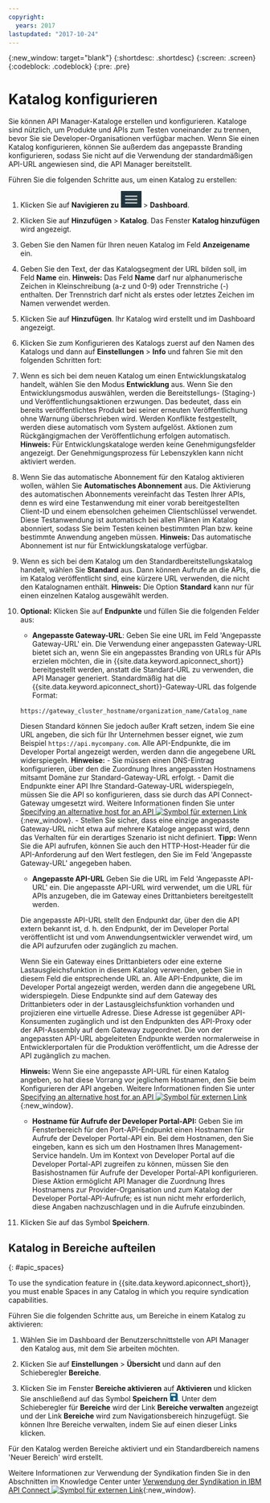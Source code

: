 ```yaml
---
copyright:
  years: 2017
lastupdated: "2017-10-24"
---
```


{:new_window: target="blank"}
{:shortdesc: .shortdesc}
{:screen: .screen}
{:codeblock: .codeblock}
{:pre: .pre}

# Katalog konfigurieren

Sie können API Manager-Kataloge erstellen und konfigurieren. Kataloge sind nützlich,
um Produkte und APIs zum Testen voneinander zu trennen, bevor Sie sie Developer-Organisationen verfügbar machen.
Wenn Sie einen Katalog konfigurieren, können Sie außerdem das angepasste Branding konfigurieren,
sodass Sie nicht auf die Verwendung der standardmäßigen API-URL angewiesen sind, die API Manager bereitstellt.

Führen Sie die folgenden Schritte aus, um einen Katalog zu erstellen:

1. Klicken Sie auf **Navigieren zu** <img alt="Symbol 'Navigieren zu'" src="images/navigate_to_icon.png"> > **Dashboard**.

2. Klicken Sie auf **Hinzufügen** > **Katalog**.
Das Fenster **Katalog hinzufügen** wird angezeigt.

3.  Geben Sie den Namen für Ihren neuen Katalog im Feld **Anzeigename** ein.

4. Geben Sie den Text, der das Katalogsegment der URL bilden soll, im Feld
**Name** ein.
	**Hinweis:** Das Feld **Name** darf nur alphanumerische Zeichen
in Kleinschreibung (a-z und 0-9) oder Trennstriche (-) enthalten. Der Trennstrich darf nicht als erstes oder
letztes Zeichen im Namen verwendet werden.

5. Klicken Sie auf **Hinzufügen**. Ihr Katalog wird erstellt und im Dashboard angezeigt.

6. Klicken Sie zum Konfigurieren des Katalogs zuerst auf den Namen des Katalogs und dann auf **Einstellungen** > **Info** und fahren Sie mit den folgenden Schritten fort:
  1. Wenn es sich bei dem neuen Katalog um einen Entwicklungskatalog handelt, wählen Sie den Modus **Entwicklung** aus.
Wenn Sie den Entwicklungsmodus auswählen, werden die Bereitstellungs- (Staging-) und Veröffentlichungsaktionen erzwungen.
Das bedeutet, dass ein bereits veröffentlichtes Produkt bei seiner erneuten Veröffentlichung ohne Warnung überschrieben wird. Werden Konflikte festgestellt,
werden diese automatisch vom System aufgelöst. Aktionen zum Rückgängigmachen der Veröffentlichung erfolgen automatisch.
	**Hinweis:** Für Entwicklungskataloge werden keine Genehmigungsfelder angezeigt. Der Genehmigungsprozess
für Lebenszyklen kann nicht aktiviert werden.
  2. Wenn Sie das automatische Abonnement für den Katalog aktivieren wollen,
wählen Sie **Automatisches Abonnement** aus.
Die Aktivierung des automatischen Abonnements vereinfacht das Testen Ihrer APIs, denn es wird eine Testanwendung mit einer vorab bereitgestellten Client-ID und einem ebensolchen geheimen Clientschlüssel verwendet. Diese Testanwendung ist automatisch bei allen Plänen im Katalog abonniert, sodass Sie beim Testen keinen bestimmten Plan bzw. keine bestimmte Anwendung angeben müssen. 
    **Hinweis:** Das automatische Abonnement ist nur für Entwicklungskataloge verfügbar.
  3. Wenn es sich bei dem Katalog um den Standardbereitstellungskatalog handelt, wählen Sie **Standard** aus. Dann können Aufrufe
an die APIs, die im Katalog veröffentlicht sind, eine kürzere URL verwenden, die nicht den
Katalognamen enthält.
    **Hinweis:** Die Option **Standard** kann nur für einen einzelnen Katalog ausgewählt werden.
  4. **Optional:** Klicken Sie auf **Endpunkte** und füllen Sie die folgenden Felder aus:
        - **Angepasste Gateway-URL**: Geben Sie eine URL im Feld 'Angepasste Gateway-URL' ein. Die Verwendung einer
        angepassten Gateway-URL bietet sich an, wenn Sie ein angepasstes Branding von URLs für APIs erzielen möchten,
        die in {{site.data.keyword.apiconnect_short}} bereitgestellt werden, anstatt die Standard-URL zu verwenden, die API Manager generiert.
        Standardmäßig hat die {{site.data.keyword.apiconnect_short}}-Gateway-URL
        das folgende Format:
        ```
        https://gateway_cluster_hostname/organization_name/Catalog_name
        ```
        Diesen Standard können Sie jedoch außer Kraft setzen, indem Sie eine URL angeben,
         die sich für Ihr Unternehmen besser eignet, wie zum Beispiel `https://api.mycompany.com`. Alle API-Endpunkte, die im Developer Portal angezeigt werden,
        werden dann die angegebene URL widerspiegeln.
			**Hinweise:**
		    - Sie müssen einen DNS-Eintrag konfigurieren, über den die Zuordnung Ihres angepassten Hostnamens mitsamt Domäne zur
Standard-Gateway-URL erfolgt.
		    - Damit die Endpunkte einer API Ihre Standard-Gateway-URL widerspiegeln, müssen Sie die API so konfigurieren,
dass sie durch das API Connect-Gateway umgesetzt wird. Weitere Informationen finden Sie unter [Specifying an alternative host for an API ![Symbol für externen Link](../../icons/launch-glyph.svg "Symbol für externen Link")](http://www.ibm.com/support/knowledgecenter/en/SSFS6T/com.ibm.apic.toolkit.doc/task_apionprem_creating_apis.html#task_tq2_11r_xt__enforce_step){:new_window}.
		    - Stellen Sie sicher, dass eine einzige angepasste Gateway-URL nicht etwa auf mehrere Kataloge angepasst wird,
denn das Verhalten für ein derartiges Szenario ist nicht definiert.
				**Tipp:** Wenn Sie die API aufrufen, können Sie auch den HTTP-Host-Header für die API-Anforderung auf den Wert festlegen, den Sie
im Feld 'Angepasste Gateway-URL' angegeben haben.

	    - **Angepasste API-URL**
	    Geben Sie die URL im Feld 'Angepasste API-URL' ein. Die angepasste API-URL wird verwendet, um die URL für APIs anzugeben,
die im Gateway eines Drittanbieters bereitgestellt werden.

	    Die angepasste API-URL stellt den Endpunkt dar, über den die API extern bekannt ist,
d. h. den Endpunkt, der im Developer Portal veröffentlicht ist und vom Anwendungsentwickler verwendet wird,
um die API aufzurufen oder zugänglich zu machen.

	    Wenn Sie ein Gateway eines Drittanbieters oder eine externe Lastausgleichsfunktion in diesem Katalog verwenden,
geben Sie in diesem Feld die entsprechende URL an. Alle API-Endpunkte, die im Developer Portal angezeigt werden, werden dann
die angegebene URL widerspiegeln. Diese Endpunkte sind auf dem Gateway des Drittanbieters oder in der Lastausgleichsfunktion vorhanden
und projizieren eine virtuelle Adresse. Diese Adresse ist gegenüber API-Konsumenten zugänglich und ist den Endpunkten des API-Proxy oder
der API-Assembly auf dem Gateway zugeordnet. Die von der angepassten API-URL abgeleiteten Endpunkte werden normalerweise
in Entwicklerportalen für die Produktion veröffentlicht, um die Adresse der API zugänglich zu machen.

	    **Hinweis:** Wenn Sie eine angepasste API-URL für einen Katalog angeben, so hat diese Vorrang vor jeglichem Hostnamen, den Sie
     beim Konfigurieren der API angeben. Weitere Informationen finden Sie unter [Specifying an alternative host for an API ![Symbol für externen Link](../../icons/launch-glyph.svg "Symbol für externen Link")](http://www.ibm.com/support/knowledgecenter/en/SSFS6T/com.ibm.apic.toolkit.doc/task_apionprem_creating_apis.html#task_tq2_11r_xt__enforce_step){:new_window}.

	    - **Hostname für Aufrufe der Developer Portal-API:**
     Geben Sie im Fensterbereich für den Port-API-Endpunkt einen Hostnamen für Aufrufe der Developer Portal-API ein. Bei dem Hostnamen, den Sie eingeben,
kann es sich um den Hostnamen Ihres Management-Service handeln. Um im Kontext von Developer Portal auf die
Developer Portal-API zugreifen zu können, müssen Sie den Basishostnamen für Aufrufe
der Developer Portal-API konfigurieren. Diese Aktion ermöglicht API Manager die Zuordnung Ihres Hostnamens
zur Provider-Organisation und zum Katalog der Developer Portal-API-Aufrufe; es ist nun nicht mehr erforderlich,
diese Angaben nachzuschlagen und in die Aufrufe einzubinden.

7. Klicken Sie auf das Symbol **Speichern**.

## Katalog in Bereiche aufteilen
{: #apic_spaces}

To use the syndication feature in {{site.data.keyword.apiconnect_short}}, you must enable Spaces in any
Catalog in which you require syndication capabilities.

Führen Sie die folgenden Schritte aus, um Bereiche in einem Katalog zu aktivieren:
1. Wählen Sie im Dashboard der Benutzerschnittstelle von API Manager den Katalog aus, mit dem Sie arbeiten möchten.

2. Klicken Sie auf **Einstellungen** > **Übersicht** und dann auf den Schieberegler **Bereiche**.

3. Klicken Sie im Fenster **Bereiche aktivieren** auf **Aktivieren** und klicken Sie anschließend auf das Symbol **Speichern** <img src="images/icon_save.png" alt="Symbol 'Speichern'"/>.
Unter dem Schieberegler für **Bereiche** wird der Link **Bereiche verwalten** angezeigt und der Link **Bereiche**
wird zum Navigationsbereich hinzugefügt. Sie können Ihre Bereiche verwalten, indem Sie auf einen dieser Links klicken.

Für den Katalog werden Bereiche aktiviert und ein Standardbereich namens 'Neuer Bereich'
wird erstellt.

Weitere Informationen zur Verwendung der Syndikation finden Sie in den Abschnitten im Knowledge Center unter [Verwendung der Syndikation in IBM API Connect ![Symbol für externen Link](../../icons/launch-glyph.svg "Symbol für externen Link")](http://www.ibm.com/support/knowledgecenter/SSFS6T/com.ibm.apic.apionprem.doc/capic_syndication_using.html){:new_window}.
